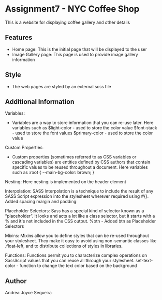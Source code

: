# Assignment7 - NYC Coffee Shop
This is a website for displaying coffee gallery and other details


## Features

 - Home page: This is the initial page that will be displayed to the user
 - Image Gallery page: This page is used to provide image gallery information

 
 ## Style
 - The web pages are styled by an external scss file 
 
## Additional Information

Variables:
- Variables are a way to store information that you can re-use later.
Here variables such as 
$light-color  - used to store the color value
$font-stack  - used to store the font values
$primary-color  - used to store the color value

Custom Properties:
- Custom properties (sometimes referred to as CSS variables or cascading variables) are entities defined by CSS authors that contain specific values to be reused throughout a document. 
Here variables such as 
:root {
  --main-bg-color: brown;
}

Nesting:
Here nesting is implemented on the header element

Interpolation:
SASS Interpolation is a technique to include the result of any SASS Script expression into the stylesheet wherever required using #{}.
Added spacing margin and padding 

Placeholder Selectors:
Sass has a special kind of selector known as a “placeholder”. It looks and acts a lot like a class selector, but it starts with a % and it's not included in the CSS output.
%btn - Added btn as Placeholder Selectors


Mixins:
Mixins allow you to define styles that can be re-used throughout your stylesheet. They make it easy to avoid using non-semantic classes like .float-left, and to distribute collections of styles in libraries.

Functions:
Functions permit you to characterize complex operations on SassScript values that you can reuse all through your stylesheet. 
set-text-color -  function to change the text color based on the background



## Author

Andrea Joyce Sequeira


